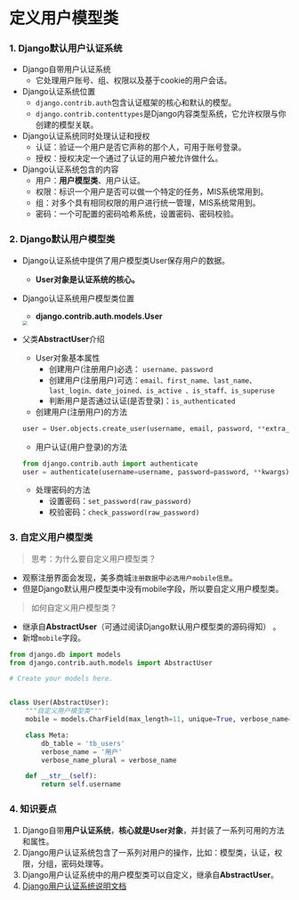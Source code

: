 # 定义用户模型类

### 1. Django默认用户认证系统

* Django自带用户认证系统
    * 它处理用户账号、组、权限以及基于cookie的用户会话。
* Django认证系统位置
    * `django.contrib.auth`包含认证框架的核心和默认的模型。
    * `django.contrib.contenttypes`是Django内容类型系统，它允许权限与你创建的模型关联。
* Django认证系统同时处理认证和授权
    * 认证：验证一个用户是否它声称的那个人，可用于账号登录。
    * 授权：授权决定一个通过了认证的用户被允许做什么。
* Django认证系统包含的内容
    * 用户：**用户模型类**、用户认证。
    * 权限：标识一个用户是否可以做一个特定的任务，MIS系统常用到。
    * 组：对多个具有相同权限的用户进行统一管理，MIS系统常用到。
    * 密码：一个可配置的密码哈希系统，设置密码、密码校验。

### 2. Django默认用户模型类

* Django认证系统中提供了用户模型类User保存用户的数据。
    * **User对象是认证系统的核心。**
* Django认证系统用户模型类位置
    * **django.contrib.auth.models.User**

    <img src="/user-register/images/06Django默认用户模型类.png" style="zoom:50%">

* 父类**AbstractUser**介绍
    * User对象基本属性
        * 创建用户(注册用户)必选： `username、password`
        * 创建用户(注册用户)可选：`email、first_name、last_name、last_login、date_joined、is_active 、is_staff、is_superuse`
        * 判断用户是否通过认证(是否登录)：`is_authenticated`
    * 创建用户(注册用户)的方法
    ```python
    user = User.objects.create_user(username, email, password, **extra_fields)
    ```
    * 用户认证(用户登录)的方法
    ```python
    from django.contrib.auth import authenticate
    user = authenticate(username=username, password=password, **kwargs)
    ```
    * 处理密码的方法
        * 设置密码：`set_password(raw_password)`
        * 校验密码：`check_password(raw_password)`

### 3. 自定义用户模型类

> 思考：为什么要自定义用户模型类？
* 观察注册界面会发现，美多商城`注册数据`中`必选用户mobile信息`。
* 但是Django默认用户模型类中没有mobile字段，所以要自定义用户模型类。

> 如何自定义用户模型类？
* 继承自**AbstractUser**（可通过阅读Django默认用户模型类的源码得知） 。
* 新增`mobile`字段。

```python
from django.db import models
from django.contrib.auth.models import AbstractUser

# Create your models here.


class User(AbstractUser):
    """自定义用户模型类"""
    mobile = models.CharField(max_length=11, unique=True, verbose_name='手机号')

    class Meta:
        db_table = 'tb_users'
        verbose_name = '用户'
        verbose_name_plural = verbose_name

    def __str__(self):
        return self.username
```

### 4. 知识要点

1. Django自带**用户认证系统**，**核心就是User对象**，并封装了一系列可用的方法和属性。
2. Django用户认证系统包含了一系列对用户的操作，比如：模型类，认证，权限，分组，密码处理等。
3. Django用户认证系统中的用户模型类可以自定义，继承自**AbstractUser**。
4. [Django用户认证系统说明文档](https://yiyibooks.cn/xx/Django_1.11.6/topics/auth/index.html)

